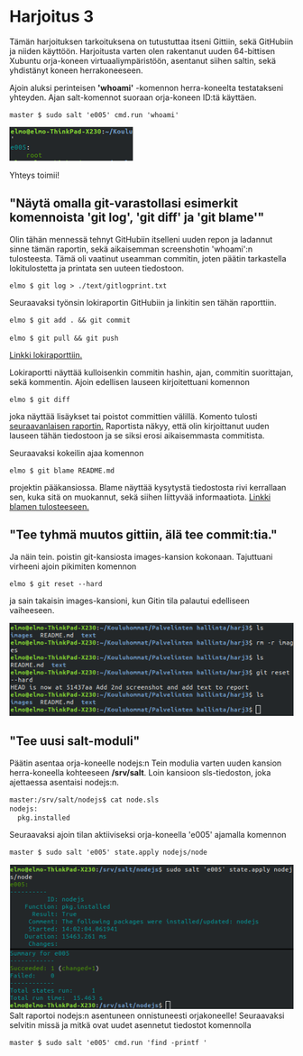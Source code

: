 # Harjoitus 3
Tämän harjoituksen tarkoituksena on tutustuttaa itseni Gittiin, sekä GitHubiin ja niiden käyttöön. Harjoitusta varten olen rakentanut uuden 64-bittisen Xubuntu orja-koneen virtuaaliympäristöön, asentanut siihen saltin, sekä yhdistänyt koneen herrakoneeseen.

Ajoin aluksi perinteisen **'whoami'** -komennon herra-koneelta testatakseni yhteyden. Ajan salt-komennot suoraan orja-koneen ID:tä käyttäen.

	master $ sudo salt 'e005' cmd.run 'whoami'

![whoami screenshot](../images/harj3_001_whoamiprint.png)

Yhteys toimii!

## "Näytä omalla git-varastollasi esimerkit komennoista 'git log', 'git diff' ja 'git blame'"
Olin tähän mennessä tehnyt GitHubiin itselleni uuden repon ja ladannut sinne tämän raportin, sekä aikaisemman screenshotin 'whoami':n tulosteesta. Tämä oli vaatinut useamman commitin, joten päätin tarkastella lokitulostetta ja printata sen uuteen tiedostoon.

	elmo $ git log > ./text/gitlogprint.txt

Seuraavaksi työnsin lokiraportin GitHubiin ja linkitin sen tähän raporttiin.
	
	elmo $ git add . && git commit

	elmo $ git pull && git push

[Linkki lokiraporttiin.](./gitlogprint.txt)

Lokiraportti näyttää kulloisenkin commitin hashin, ajan, commitin suorittajan, sekä kommentin. Ajoin edellisen lauseen kirjoitettuani komennon

	elmo $ git diff

joka näyttää lisäykset tai poistot committien välillä. Komento tulosti [seuraavanlaisen raportin.](./runninggitdiff.txt) Raportista näkyy, että olin kirjoittanut uuden lauseen tähän tiedostoon ja se siksi erosi aikaisemmasta commitista.

Seuraavaksi kokeilin ajaa komennon

	elmo $ git blame README.md

projektin pääkansiossa. Blame näyttää kysytystä tiedostosta rivi kerrallaan sen, kuka sitä on muokannut, sekä siihen liittyvää informaatiota. [Linkki blamen tulosteeseen.](./runninggitblame.txt)

## "Tee tyhmä muutos gittiin, älä tee commit:tia."

Ja näin tein. poistin git-kansiosta images-kansion kokonaan. Tajuttuani virheeni ajoin pikimiten komennon

	elmo $ git reset --hard

ja sain takaisin images-kansioni, kun Gitin tila palautui edelliseen vaiheeseen.

![hardresetsscrshot](../images/harj3_002_gitreset.png)

## "Tee uusi salt-moduli"

Päätin asentaa orja-koneelle nodejs:n Tein modulia varten uuden kansion herra-koneella kohteeseen **/srv/salt**. Loin kansioon sls-tiedoston, joka ajettaessa asentaisi nodejs:n.

	master:/srv/salt/nodejs$ cat node.sls
	nodejs:
	  pkg.installed

Seuraavaksi ajoin tilan aktiiviseksi orja-koneella 'e005' ajamalla komennon

	master $ sudo salt 'e005' state.apply nodejs/node


![saltscrshot](../images/harj3_003_sudosalt.png)
Salt raportoi nodejs:n asentuneen onnistuneesti orjakoneelle! Seuraavaksi selvitin missä ja mitkä ovat uudet asennetut tiedostot komennolla

	master $ sudo salt 'e005' cmd.run 'find -printf '
